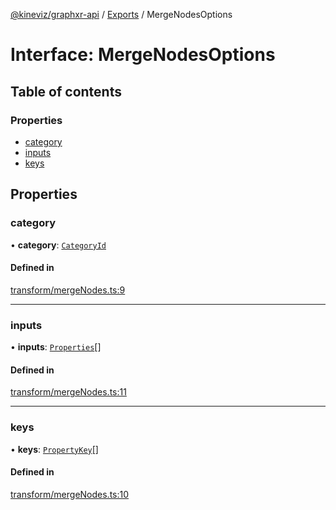 [@kineviz/graphxr-api](../README.md) / [Exports](../modules.md) / MergeNodesOptions

# Interface: MergeNodesOptions

## Table of contents

### Properties

- [category](MergeNodesOptions.md#category)
- [inputs](MergeNodesOptions.md#inputs)
- [keys](MergeNodesOptions.md#keys)

## Properties

### category

• **category**: [`CategoryId`](../modules.md#categoryid)

#### Defined in

[transform/mergeNodes.ts:9](https://bitbucket.org/kineviz/graphxr-api/src/c752a8c/src/transform/mergeNodes.ts#lines-9)

___

### inputs

• **inputs**: [`Properties`](../modules.md#properties)[]

#### Defined in

[transform/mergeNodes.ts:11](https://bitbucket.org/kineviz/graphxr-api/src/c752a8c/src/transform/mergeNodes.ts#lines-11)

___

### keys

• **keys**: [`PropertyKey`](../modules.md#propertykey)[]

#### Defined in

[transform/mergeNodes.ts:10](https://bitbucket.org/kineviz/graphxr-api/src/c752a8c/src/transform/mergeNodes.ts#lines-10)
